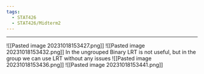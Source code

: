 ```yaml
---
tags:
  - STAT426
  - STAT426/Midterm2
---
```

---
![[Pasted image 20231018153427.png]]
![[Pasted image 20231018153432.png]]
In the ungrouped Binary LRT is not useful, but in the group we can use LRT without any issues 
![[Pasted image 20231018153436.png]]
![[Pasted image 20231018153441.png]]
